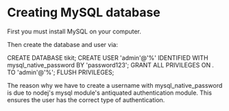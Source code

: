 # Creating MySQL database
First you must install MySQL on your computer. 

Then create the database and user via:

CREATE DATABASE tikit;
CREATE USER 'admin'@'%' IDENTIFIED WITH mysql_native_password BY 'password123';
GRANT ALL PRIVILEGES ON *.* TO 'admin'@'%';
FLUSH PRIVILEGES;

The reason why we have to create a username with mysql_native_password is due to nodej's mysql module's antiquated authentication module. This ensures the user has the correct type of authentication.
